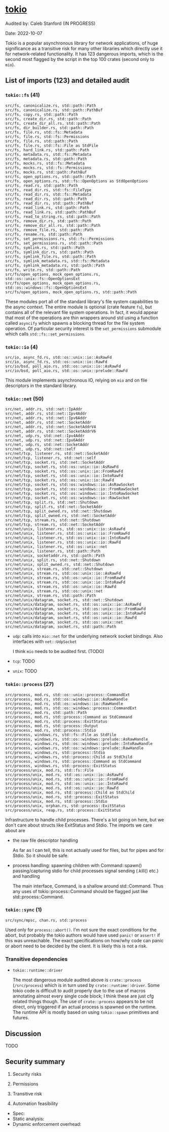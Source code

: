# [tokio](https://docs.rs/tokio/latest/tokio/)

Audited by: Caleb Stanford
(IN PROGRESS)

Date: 2022-10-07

Tokio is a popular asynchronous library for network applications, of huge
significance as a transitive risk for many other libraries which directly use
it for network-related functionality.
It has 123 dangerous imports, which is the second most flagged by the script
in the top 100 crates (second only to `mio`).

## List of imports (123) and detailed audit

### `tokio::fs` (41)

```
src/fs, canonicalize.rs, std::path::Path
src/fs, canonicalize.rs, std::path::PathBuf
src/fs, copy.rs, std::path::Path
src/fs, create_dir.rs, std::path::Path
src/fs, create_dir_all.rs, std::path::Path
src/fs, dir_builder.rs, std::path::Path
src/fs, file.rs, std::fs::Metadata
src/fs, file.rs, std::fs::Permissions
src/fs, file.rs, std::path::Path
src/fs, file.rs, std::fs::File as StdFile
src/fs, hard_link.rs, std::path::Path
src/fs, metadata.rs, std::fs::Metadata
src/fs, metadata.rs, std::path::Path
src/fs, mocks.rs, std::fs::Metadata
src/fs, mocks.rs, std::fs::Permissions
src/fs, mocks.rs, std::path::PathBuf
src/fs, open_options.rs, std::path::Path
src/fs, open_options.rs, std::fs::OpenOptions as StdOpenOptions
src/fs, read.rs, std::path::Path
src/fs, read_dir.rs, std::fs::FileType
src/fs, read_dir.rs, std::fs::Metadata
src/fs, read_dir.rs, std::path::Path
src/fs, read_dir.rs, std::path::PathBuf
src/fs, read_link.rs, std::path::Path
src/fs, read_link.rs, std::path::PathBuf
src/fs, read_to_string.rs, std::path::Path
src/fs, remove_dir.rs, std::path::Path
src/fs, remove_dir_all.rs, std::path::Path
src/fs, remove_file.rs, std::path::Path
src/fs, rename.rs, std::path::Path
src/fs, set_permissions.rs, std::fs::Permissions
src/fs, set_permissions.rs, std::path::Path
src/fs, symlink.rs, std::path::Path
src/fs, symlink_dir.rs, std::path::Path
src/fs, symlink_file.rs, std::path::Path
src/fs, symlink_metadata.rs, std::fs::Metadata
src/fs, symlink_metadata.rs, std::path::Path
src/fs, write.rs, std::path::Path
src/fs/open_options, mock_open_options.rs, std::os::unix::fs::OpenOptionsExt
src/fs/open_options, mock_open_options.rs, std::os::windows::fs::OpenOptionsExt
src/fs/open_options, mock_open_options.rs, std::path::Path
```

These modules port all of the standard library's file system capabilities to the
async context.
The entire module is optional (crate feature `fs`), but contains all of the
relevant file system operations.
In fact, it would appear that most of the operations are thin wrappers around
std using a function called `asyncify` which spawns a blocking thread for the
file system operation.
Of particular security interest is the `set_permissions` submodule which
calls `std::fs::set_permissions`.

### `tokio::io` (4)

```
src/io, async_fd.rs, std::os::unix::io::AsRawFd
src/io, async_fd.rs, std::os::unix::io::RawFd
src/io/bsd, poll_aio.rs, std::os::unix::io::AsRawFd
src/io/bsd, poll_aio.rs, std::os::unix::prelude::RawFd
```

  This module implements asynchronous IO, relying on `mio` and on
  file descriptors in the standard library.

### `tokio::net` (50)

```
src/net, addr.rs, std::net::IpAddr
src/net, addr.rs, std::net::Ipv4Addr
src/net, addr.rs, std::net::Ipv6Addr
src/net, addr.rs, std::net::SocketAddr
src/net, addr.rs, std::net::SocketAddrV4
src/net, addr.rs, std::net::SocketAddrV6
src/net, udp.rs, std::net::Ipv4Addr
src/net, udp.rs, std::net::Ipv6Addr
src/net, udp.rs, std::net::SocketAddr
src/net, udp.rs, std::net::self
src/net/tcp, listener.rs, std::net::SocketAddr
src/net/tcp, listener.rs, std::net::self
src/net/tcp, socket.rs, std::net::SocketAddr
src/net/tcp, socket.rs, std::os::unix::io::AsRawFd
src/net/tcp, socket.rs, std::os::unix::io::FromRawFd
src/net/tcp, socket.rs, std::os::unix::io::IntoRawFd
src/net/tcp, socket.rs, std::os::unix::io::RawFd
src/net/tcp, socket.rs, std::os::windows::io::AsRawSocket
src/net/tcp, socket.rs, std::os::windows::io::FromRawSocket
src/net/tcp, socket.rs, std::os::windows::io::IntoRawSocket
src/net/tcp, socket.rs, std::os::windows::io::RawSocket
src/net/tcp, split.rs, std::net::Shutdown
src/net/tcp, split.rs, std::net::SocketAddr
src/net/tcp, split_owned.rs, std::net::Shutdown
src/net/tcp, split_owned.rs, std::net::SocketAddr
src/net/tcp, stream.rs, std::net::Shutdown
src/net/tcp, stream.rs, std::net::SocketAddr
src/net/unix, listener.rs, std::os::unix::io::AsRawFd
src/net/unix, listener.rs, std::os::unix::io::FromRawFd
src/net/unix, listener.rs, std::os::unix::io::IntoRawFd
src/net/unix, listener.rs, std::os::unix::io::RawFd
src/net/unix, listener.rs, std::os::unix::net
src/net/unix, listener.rs, std::path::Path
src/net/unix, socketaddr.rs, std::path::Path
src/net/unix, split.rs, std::net::Shutdown
src/net/unix, split_owned.rs, std::net::Shutdown
src/net/unix, stream.rs, std::net::Shutdown
src/net/unix, stream.rs, std::os::unix::io::AsRawFd
src/net/unix, stream.rs, std::os::unix::io::FromRawFd
src/net/unix, stream.rs, std::os::unix::io::IntoRawFd
src/net/unix, stream.rs, std::os::unix::io::RawFd
src/net/unix, stream.rs, std::os::unix::net
src/net/unix, stream.rs, std::path::Path
src/net/unix/datagram, socket.rs, std::net::Shutdown
src/net/unix/datagram, socket.rs, std::os::unix::io::AsRawFd
src/net/unix/datagram, socket.rs, std::os::unix::io::FromRawFd
src/net/unix/datagram, socket.rs, std::os::unix::io::IntoRawFd
src/net/unix/datagram, socket.rs, std::os::unix::io::RawFd
src/net/unix/datagram, socket.rs, std::os::unix::net
src/net/unix/datagram, socket.rs, std::path::Path
```
- `udp`: calls into `mio::net` for the underlying network socket bindings.
  Also interfaces with `net::UdpSocket`

  I think `mio` needs to be audited first. (TODO)

- `tcp`: TODO

- `unix`: TODO

### `tokio::process` (27)

```
src/process, mod.rs, std::os::unix::process::CommandExt
src/process, mod.rs, std::os::windows::io::AsRawHandle
src/process, mod.rs, std::os::windows::io::RawHandle
src/process, mod.rs, std::os::windows::process::CommandExt
src/process, mod.rs, std::path::Path
src/process, mod.rs, std::process::Command as StdCommand
src/process, mod.rs, std::process::ExitStatus
src/process, mod.rs, std::process::Output
src/process, mod.rs, std::process::Stdio
src/process, windows.rs, std::fs::File as StdFile
src/process, windows.rs, std::os::windows::prelude::AsRawHandle
src/process, windows.rs, std::os::windows::prelude::IntoRawHandle
src/process, windows.rs, std::os::windows::prelude::RawHandle
src/process, windows.rs, std::process::Stdio
src/process, windows.rs, std::process::Child as StdChild
src/process, windows.rs, std::process::Command as StdCommand
src/process, windows.rs, std::process::ExitStatus
src/process/unix, mod.rs, std::fs::File
src/process/unix, mod.rs, std::os::unix::io::AsRawFd
src/process/unix, mod.rs, std::os::unix::io::FromRawFd
src/process/unix, mod.rs, std::os::unix::io::IntoRawFd
src/process/unix, mod.rs, std::os::unix::io::RawFd
src/process/unix, mod.rs, std::process::Child as StdChild
src/process/unix, mod.rs, std::process::ExitStatus
src/process/unix, mod.rs, std::process::Stdio
src/process/unix, orphan.rs, std::process::ExitStatus
src/process/unix, reap.rs, std::process::ExitStatus
```

Infrastructure to handle child processes.
There's a lot going on here, but we don't care about structs
like ExitStatus and Stdio. The imports we care about are
- the raw file descriptor handling

  As far as I can tell, this is not actually used for files, but for pipes
  and for Stdio.
  So it should be safe.

- process handling:
  spawning children with Command::spawn()
  passing/capturing stdio for child processes
  signal sending (.kill() etc.) and handling

  The main interface, Command, is a shallow around std::Command.
  Thus any uses of tokio::process::Command should be flagged just like
  std::process::Command.

### `tokio::sync` (1)

```
src/sync/mpsc, chan.rs, std::process
```

Used only for `process::abort()`.
I'm not sure the exact conditions for the abort,
but probably the tokio authors would have used `panic!` or
`assert!` if this was unreachable.
The exact specifications on how/why code can panic or abort
need to be decided by the client.
It is likely this is not a risk.

### Transitive dependencies

- `tokio::runtime::driver`

  The most dangerous module audited above is `crate::process` (`/src/process`)
  which is in turn used by `crate::runtime::driver`.
  Some tokio code is difficult to audit properly due to the use of macros
  annotating almost every single code block; I think these are just cfg related
  things though. The use of `crate::process` appears to be not direct, only
  triggered if an actual process is spawned on the runtime. The runtime API
  is mostly based on using `tokio::spawn` primitives and futures.

## Discussion

TODO

## Security summary

1. Security risks

<!-- Short answer -->

2. Permissions

<!-- Short answer -->

3. Transitive risk

<!-- Short answer -->

4. Automation feasibility

<!-- Feasible/infeasible -->

- Spec:
- Static analysis:
- Dynamic enforcement overhead:
